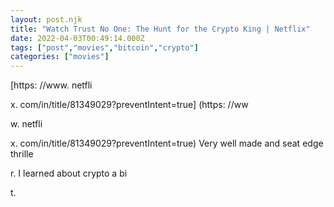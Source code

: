 ```yaml
---
layout: post.njk
title: "Watch Trust No One: The Hunt for the Crypto King | Netflix"
date: 2022-04-03T00:49:14.000Z
tags: ["post","movies","bitcoin","crypto"]
categories: ["movies"]
---
```


[https: //www. netfli

x. com/in/title/81349029?preventIntent=true] (https: //ww

w. netfli

x. com/in/title/81349029?preventIntent=true) Very well made and seat edge thrille

r. I learned about crypto a bi

t.
